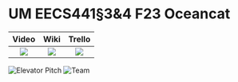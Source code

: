 # UM EECS441§3&4 F23 Oceancat

| Video  |  Wiki |  Trello  |
|:-----:|:-----:|:--------:|
|[<img src="https://eecs441.eecs.umich.edu/img/admin/video.png">][video_page]|[<img src="https://eecs441.eecs.umich.edu/img/admin/wiki.png">][wiki_page]|[<img src="https://eecs441.eecs.umich.edu/img/admin/trello.png">][agile_page]|

![Elevator Pitch](https://github.com/chloehb/ocean-cat/assets/70541212/82216e34-04a4-46e6-b79a-af906a70da01) <!-- MUST be placed in user-images.githubusercontent.com -->
![Team](/assets/team.png)

[video_page]: https://youtu.be/sample
[wiki_page]: https://github.com/chloehb/ocean-cat/wiki
[agile_page]: https://trello.com/b/EzumSazS/ocean-cat
